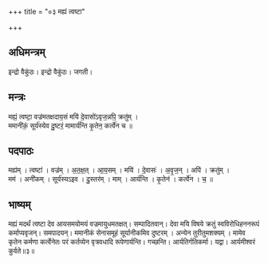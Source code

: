 +++
title = "०३ मह्यं त्वष्टा"

+++
## अधिमन्त्रम्
इन्द्रो वैकुंठः। इन्द्रो वैकुंठः। जगती।

## मन्त्रः
मह्यं॒ त्वष्टा॒ वज्र॑मतक्षदाय॒सं मयि॑ दे॒वासो॑ऽवृज॒न्नपि॒ क्रतु॑म् ।  
ममानी॑कं॒ सूर्य॑स्येव दु॒ष्टरं॒ मामार्य॑न्ति कृ॒तेन॒ कर्त्वे॑न च ॥

## पदपाठः
मह्य॑म् । त्वष्टा॑ । वज्र॑म् । अ॒त॒क्ष॒त् । आ॒य॒सम् । मयि॑ । दे॒वासः॑ । अ॒वृ॒ज॒न् । अपि॑ । क्रतु॑म् ।  
मम॑ । अनी॑कम् । सूर्य॑स्यऽइव । दु॒स्तर॑म् । माम् । आर्य॑न्ति । कृ॒तेन॑ । कर्त्वे॑न । च॒ ॥

## भाष्यम्
मह्यं मदर्थं त्वष्टा देव आयसमयोमयं वज्रमायुधमतक्षत्। सम्पादितवान्। देवा मयि विषये क्रतुं स्वविरोधिहननरूपं कर्माप्यवृजन्। समपादयन्। ममानीकं सेनासमूहं सूर्यानीकमिव दुष्टरम् । अन्येन तुरीतुमशक्यम् । मामेव कृतेन कर्मणा कर्त्वेनेतः परं कर्तव्येन वृत्रवधादि रूपेणार्यन्ति। गच्छन्ति। आर्यतिर्गतिकर्मा। यद्वा। आर्यमीश्वरं कुर्वते॥३॥